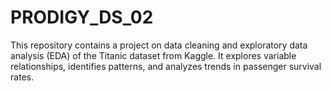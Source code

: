 # PRODIGY_DS_02
This repository contains a project on data cleaning and exploratory data analysis (EDA) of the Titanic dataset from Kaggle. It explores variable relationships, identifies patterns, and analyzes trends in passenger survival rates.
